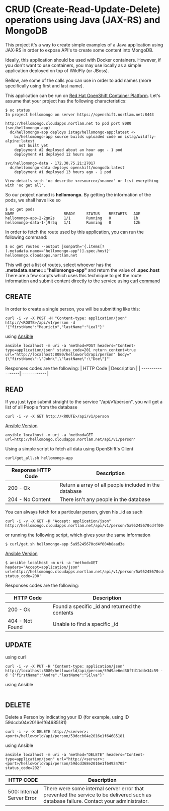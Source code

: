 

# CRUD (Create-Read-Update-Delete) operations using Java (JAX-RS) and MongoDB
This project it's a way to create simple examples of a Java application using 
JAX-RS in order to expose API's to create some content into MongoDB.

Ideally, this application should be used with Docker containers. However, if you
don't want to use containers, you may use locally as a simple application deployed
on top of WildFly (or JBoss).

Bellow, are some of the calls you can use in order to add names (more specifically
using first and last name).

This application can be run on [Red Hat OpenShift Container Platform](https://www.openshift.com).
Let's assume that your project has the following characteristics:

```
$ oc status
In project hellomongo on server https://openshift.nortlam.net:8443

http://hellomongo.cloudapps.nortlam.net to pod port 8080 (svc/hellomongo-app)
  dc/hellomongo-app deploys istag/hellomongo-app:latest <-
    bc/hellomongo-app source builds uploaded code on istag/wildfly-alpine:latest 
      not built yet
    deployment #2 deployed about an hour ago - 1 pod
    deployment #1 deployed 12 hours ago

svc/hellomongo-data - 172.30.75.21:27017
  dc/hellomongo-data deploys openshift/mongodb:latest 
    deployment #1 deployed 13 hours ago - 1 pod

View details with 'oc describe <resource>/<name>' or list everything with 'oc get all'.
```

So our project named is **hellomongo**. By getting the information of the pods, we shall have like so
```
$ oc get pods
NAME                      READY     STATUS    RESTARTS   AGE
hellomongo-app-2-2gn2s    1/1       Running   0          1h
hellomongo-data-1-j9r5q   1/1       Running   0          12h
```

In order to fetch the route used by this application, you can run the following command:
```
$ oc get routes --output jsonpath='{.items[?(.metadata.name=="hellomongo-app")].spec.host}'
hellomongo.cloudapps.nortlam.net
```
This will get a list of routes, select whoever has the **.metadata.name=="hellomongo-app"** and return the value of **.spec.host**
There are a few scripts which uses this technique to get the route information and submit content directly to the service using [curl command](http://www.mit.edu/afs.new/sipb/user/ssen/src/curl-7.11.1/docs/curl.html)

## CREATE
In order to create a single person, you will be submitting like this:

```
curl -i -v -X POST -H "Content-type: application/json" http://<ROUTE>/api/v1/person -d '{"firstName":"Mauricio","lastName":"Leal"}'
```

using [Ansible](https://www.ansible.com/)
```
ansible localhost -m uri -a 'method=POST headers="Content-type=application/json" status_code=201 return_content=true url="http://localhost:8080/helloworld/api/person" body="{\"firstName\":\"John\",\"lastName\":\"Doe\"}"'
```
Responses codes are the following:
| HTTP Code        | Description |
| -----------------| ------------|


## READ 
If you just type submit straight to the service "/api/v1/person", you will get a list of all People from the database
```
curl -i -v -X GET http://<ROUTE>/api/v1/person
```
[Ansible Version](https://www.ansible.com/)
```
ansible localhost -m uri -a 'method=GET url=http://hellomongo.cloudapps.nortlam.net/api/v1/person'
```
Using a simple script to fetch all data using OpenShift's Client
```
curl/get_all.sh hellomongo-app
```


| Response HTTP Code        | Description |
| -----------------| ------------|
| 200 - Ok         | Return a array of all people included in the database |
| 204 - No Content | There isn't any people in the database | 


You can always fetch for a particular person, given his _id as such
```
curl -i -v -X GET -H "Accept: application/json" http://hellomongo.cloudapps.nortlam.net/api/v1/person/5a95245670cd4f004b8aad3e
```
or running the following script, which gives your the same information
```
$ curl/get.sh hellomongo-app 5a95245670cd4f004b8aad3e
```
[Ansible Version](https://www.ansible.com/)
```
$ ansible localhost -m uri -a 'method=GET headers="Accept=application/json" url=http://hellomongo.cloudapps.nortlam.net/api/v1/person/5a95245670cd4f004b8aad3e status_code=200'
```
Responses codes are the following:

| HTTP Code        | Description                                    |
| -----------------| -----------------------------------------------|
| 200 - Ok         | Found a specific _id and returned the contents |
| 404 - Not Found  | Unable to find a specific _id                  | 

## UPDATE

using curl
```
curl -i -v -X PUT -H "Content-type: application/json" http://localhost:8080/helloworld/api/person/59d9ae6ed30f7d11dde34c59 -d '{"firstName":"Andre","lastName":"Silva"}'
```
using Ansible
```
```


## DELETE
Delete a Person by indicating your ID (for example, using ID 59dccb04e2016e1f64685181)

```
curl -i -v -X DELETE http://<server>:<port>/helloworld/api/person/59dccb04e2016e1f64685181
```
using Ansible
```
ansible localhost -m uri -a 'method="DELETE" headers="Content-type=application/json" url="http://<server>:<port>/helloworld/api/person/59dcd368e2016e1f64924705" status_code=202'
```

| HTTP CODE  | Description |
| ------------- | ------------- |
| 500: Internal Server Error | There were some internal server error that prevented the service to be delivered such as database failure. Contact your administrator. |
